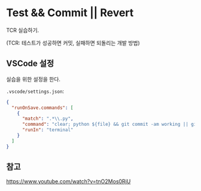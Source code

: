 # Test && Commit || Revert

TCR 실습하기.

(TCR: 테스트가 성공하면 커밋, 실패하면 되돌리는 개발 방법)

## VSCode 설정
실습을 위한 설정을 한다.

`.vscode/settings.json`:
```json
{
  "runOnSave.commands": [
    {
      "match": ".*\\.py",
      "command": "clear; python ${file} && git commit -am working || git reset --hard",
      "runIn": "terminal"
    }
  ]
}
```

## 참고
https://www.youtube.com/watch?v=tnO2Mos0RjU

